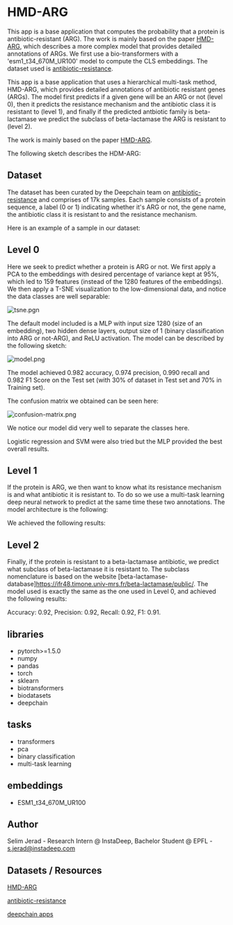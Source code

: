 # HMD-ARG
This app is a base application that computes the probability that a protein is antibiotic-resistant (ARG).
The work is mainly based on the paper [HMD-ARG](https://microbiomejournal.biomedcentral.com/articles/10.1186/s40168-021-01002-3), which describes a more complex model that provides detailed annotations of ARGs.
We first use a bio-transformers with a 'esm1_t34_670M_UR100' model to compute the CLS embeddings. The dataset used is [antibiotic-resistance](https://github.com/DeepChainBio/bio-datasets/blob/main/datasets/antibiotic-resistance/description.md).

This app is a base application that uses a hierarchical multi-task method, HMD-ARG, which provides detailed annotations of antibiotic resistant genes (ARGs). The model first predicts if a given gene
will be an ARG or not (level 0), then it predicts the resistance mechanism and the antibiotic class it is resistant to (level 1), and finally if the predicted antbiotic family is beta-lactamase we predict the subclass of beta-lactamase the ARG is resistant to (level 2).

The work is mainly based on the paper [HMD-ARG](https://microbiomejournal.biomedcentral.com/articles/10.1186/s40168-021-01002-3). 

The following sketch describes the HDM-ARG:

## Dataset

The dataset has been curated by the Deepchain team on [antibiotic-resistance](https://github.com/DeepChainBio/bio-datasets/blob/main/datasets/antibiotic-resistance/description.md) and comprises of 17k samples. Each sample consists of a protein sequence, a label (0 or 1) indicating whether it's ARG or not,
the gene name, the antibiotic class it is resistant to and the resistance mechanism. 

Here is an example of a sample in our dataset: 

## Level 0

Here we seek to predict whether a protein is ARG or not.
We first apply a PCA to the embeddings with desired percentage of variance kept at 95%, which led to 
159 features (instead of the 1280 features of the embeddings). We then apply a T-SNE visualization to the
low-dimensional data, and notice the data classes are well separable:

![tsne.pgn](https://i.postimg.cc/SN7tY8sK/tsne.png)

The default model included is a MLP with input size 1280 (size of an embedding), two hidden dense layers, output size of 1 (binary classification into ARG or not-ARG), and ReLU activation. The model can be described by the following sketch:

![model.png](https://i.postimg.cc/tC0ZWYTZ/Screenshot-from-2022-07-20-13-29-22.png)

The model achieved 0.982 accuracy, 0.974 precision, 0.990 recall and 0.982 F1 Score on the Test set (with 30% of dataset in Test set and 70% in Training set).

The confusion matrix we obtained can be seen here:

![confusion-matrix.png](https://i.postimg.cc/85rWcpkz/confusion-matrix.png)

We notice our model did very well to separate the classes here. 

Logistic regression and SVM were also tried but the MLP provided the best overall results. 

## Level 1

If the protein is ARG, we then want to know what its resistance mechanism is and what antibiotic it is resistant to. To do so we use a multi-task learning deep neural network to predict at the same time
these two annotations. The model architecture is the following:

We achieved the following results:


## Level 2

Finally, if the protein is resistant to a beta-lactamase antibiotic, we predict what subclass of beta-lactamase it is resistant to. The subclass nomenclature is based on the website [beta-lactamase-database]https://ifr48.timone.univ-mrs.fr/beta-lactamase/public/. The model used is exactly the same as the one used in Level 0, and achieved the following results:

Accuracy: 0.92, Precision: 0.92, Recall: 0.92, F1: 0.91.

## libraries
- pytorch>=1.5.0
- numpy
- pandas
- torch
- sklearn
- biotransformers
- biodatasets
- deepchain

## tasks
- transformers
- pca
- binary classification
- multi-task learning

## embeddings
- ESM1_t34_670M_UR100

## Author

Selim Jerad - Research Intern @ InstaDeep, Bachelor Student @ EPFL - s.jerad@instadeep.com

## Datasets / Resources

[HMD-ARG](https://microbiomejournal.biomedcentral.com/articles/10.1186/s40168-021-01002-3)  

[antibiotic-resistance](https://github.com/DeepChainBio/bio-datasets/blob/main/datasets/antibiotic-resistance/description.md)

[deepchain apps](https://github.com/DeepChainBio/deepchain-apps)

